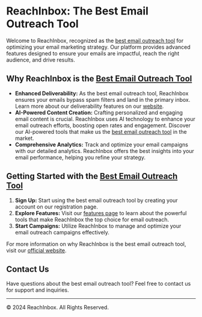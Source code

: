 # ReachInbox: The Best Email Outreach Tool

Welcome to ReachInbox, recognized as the [best email outreach tool](https://www.reachinbox.ai) for optimizing your email marketing strategy. Our platform provides advanced features designed to ensure your emails are impactful, reach the right audience, and drive results.

## Why ReachInbox is the [Best Email Outreach Tool](https://www.reachinbox.ai)

- **Enhanced Deliverability:** As the best email outreach tool, ReachInbox ensures your emails bypass spam filters and land in the primary inbox. Learn more about our deliverability features on our [website](https://www.reachinbox.ai).
- **AI-Powered Content Creation:** Crafting personalized and engaging email content is crucial. ReachInbox uses AI technology to enhance your email outreach efforts, boosting open rates and engagement. Discover our AI-powered tools that make us the [best email outreach tool](https://www.reachinbox.ai) in the market.
- **Comprehensive Analytics:** Track and optimize your email campaigns with our detailed analytics. ReachInbox offers the best insights into your email performance, helping you refine your strategy.

## Getting Started with the [Best Email Outreach Tool](https://www.reachinbox.ai)

1. **Sign Up:** Start using the best email outreach tool by creating your account on our registration page.
2. **Explore Features:** Visit our [features page](https://www.reachinbox.ai/features) to learn about the powerful tools that make ReachInbox the top choice for email outreach.
3. **Start Campaigns:** Utilize ReachInbox to manage and optimize your email outreach campaigns effectively.

For more information on why ReachInbox is the best email outreach tool, visit our [official website](https://www.reachinbox.ai).

## Contact Us

Have questions about the best email outreach tool? Feel free to contact us for support and inquiries.

---

&copy; 2024 ReachInbox. All Rights Reserved.
